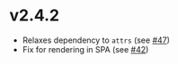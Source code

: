 # v2.4.2

* Relaxes dependency to `attrs` (see [#47](https://github.com/markmap/mkdocs-markmap/issues/47))
* Fix for rendering in SPA (see [#42](https://github.com/markmap/mkdocs-markmap/issues/42))
